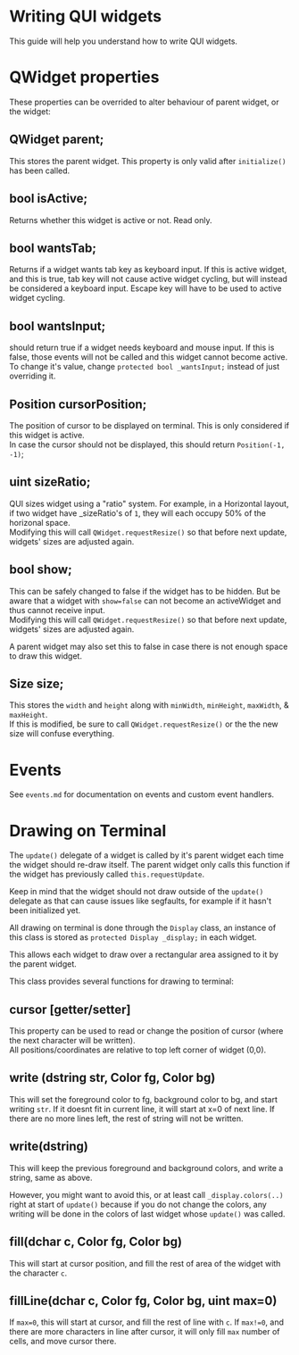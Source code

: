 # Writing QUI widgets

This guide will help you understand how to write QUI widgets.

# QWidget properties

These properties can be overrided to alter behaviour of parent widget, or the widget:

## QWidget parent;
This stores the parent widget. This property is only valid after `initialize()` has been called.

## bool isActive;
Returns whether this widget is active or not. Read only.

## bool wantsTab;
Returns if a widget wants tab key as keyboard input. If this is active widget, and this is true, tab key will 
not cause active widget cycling, but will instead be considered a keyboard input. Escape key will have to be 
used to active widget cycling.

## bool wantsInput;
should return true if a widget needs keyboard and mouse input. If this is false, those events will not be called 
and this widget cannot become active. To change it's value, change `protected bool _wantsInput;` instead of just
 overriding it.

## Position cursorPosition;
The position of cursor to be displayed on terminal. This is only considered if this widget is active.  
In case the cursor should not be displayed, this should return `Position(-1, -1)`;

## uint sizeRatio;
QUI sizes widget using a "ratio" system. For example, in a Horizontal layout, if two widget have _sizeRatio's 
of `1`, they will each occupy 50% of the horizonal space.  
Modifying this will call `QWidget.requestResize()` so that before next update, widgets' sizes are adjusted again.

## bool show;
This can be safely changed to false if the widget has to be hidden. But be aware that a widget with `show=false`
can not become an activeWidget and thus cannot receive input.  
Modifying this will call `QWidget.requestResize()` so that before next update, widgets' sizes are adjusted again.
  
A parent widget may also set this to false in case there is not enough space to draw this widget.

## Size size;
This stores the `width` and `height` along with `minWidth`, `minHeight`, `maxWidth`, & `maxHeight`.  
If this is modified, be sure to call `QWidget.requestResize()` or the the new size will confuse everything.

# Events

See `events.md` for documentation on events and custom event handlers.

# Drawing on Terminal

The `update()` delegate of a widget is called by it's parent widget each time the widget should re-draw 
itself. The parent widget only calls this function if the widget has previously called `this.requestUpdate`.  

Keep in mind that the widget should not draw outside of the `update()` delegate as that can cause issues 
like segfaults, for example if it hasn't been initialized yet.  

All drawing on terminal is done through the `Display` class, an instance of this class is stored as 
`protected Display _display;` in each widget.  

This allows each widget to draw over a rectangular area assigned to it by the parent widget.  

This class provides several functions for drawing to terminal:  

## cursor [getter/setter]
This property can be used to read or change the position of cursor (where the next character will be written).  
All positions/coordinates are relative to top left corner of widget (0,0).

## write (dstring str, Color fg, Color bg)
This will set the foreground color to fg, background color to bg, and start writing `str`. If it doesnt fit in 
current line, it will start at x=0 of next line. If there are no more lines left, the rest of string will not 
be written.

## write(dstring)
This will keep the previous foreground and background colors, and write a string, same as above.  
  
However, you might want to avoid this, or at least call `_display.colors(..)` right at start of `update()` 
because if you do not change the colors, any writing will be done in the colors of last widget whose 
`update()` was called.

## fill(dchar c, Color fg, Color bg)
This will start at cursor position, and fill the rest of area of the widget with the character `c`.

## fillLine(dchar c, Color fg, Color bg, uint max=0)
If `max=0`, this will start at cursor, and fill the rest of line with `c`.
If `max!=0`, and there are more characters in line after cursor, it will only fill `max` number of cells, and move cursor there.